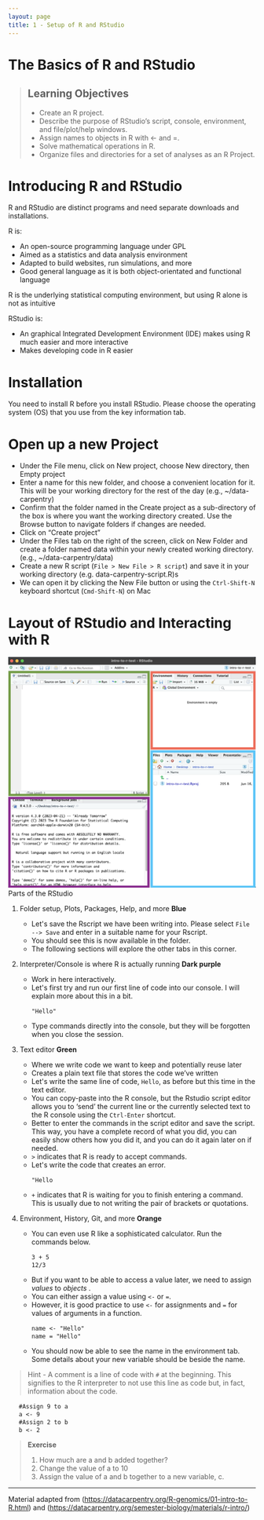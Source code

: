 ```yaml
---
layout: page
title: 1 - Setup of R and RStudio
---
```


The Basics of R and RStudio
===================================


> Learning Objectives
> -------------------
> 
> *  Create an R project.
> *  Describe the purpose of RStudio’s script, console, environment, and file/plot/help windows.
> *  Assign names to objects in R with <- and =.
> *  Solve mathematical operations in R.
> *  Organize files and directories for a set of analyses as an R Project.
>

# Introducing R and RStudio
R and RStudio are distinct programs and need separate downloads and installations. 

R is:
- An open-source programming language under GPL
- Aimed as a statistics and data analysis environment
- Adapted to build websites, run simulations, and more
- Good general language as it is both object-orientated and functional language

R is the underlying statistical computing environment, but using R alone is not as intuitive 

RStudio is:
- An graphical Integrated Development Environment (IDE) makes using R much easier and more interactive
- Makes developing code in R easier

# Installation
 You need to install R before you install RStudio. Please choose the operating system (OS) that you use from the key information tab. 


# Open up a new Project
- Under the File menu, click on New project, choose New directory, then Empty project
- Enter a name for this new folder, and choose a convenient location for it. This will be your working directory for the rest of the day (e.g., ~/data-carpentry)
- Confirm that the folder named in the Create project as a sub-directory of the box is where you want the working directory created. Use the Browse button to navigate folders if changes are needed.
- Click on “Create project”
- Under the Files tab on the right of the screen, click on New Folder and create a folder named data within your newly created working directory. (e.g., ~/data-carpentry/data)
- Create a new R script (`File > New File > R script`) and save it in your working directory (e.g. data-carpentry-script.R)s
- We can open it by clicking the New File button or using the `Ctrl-Shift-N` keyboard shortcut (`Cmd-Shift-N`) on Mac

# Layout of RStudio and Interacting with R
![layout](../photos/layout.png)
Parts of the RStudio 


1. Folder setup, Plots, Packages, Help, and more <b> Blue </b>
    - Let's save the Rscript we have been writing into. Please select `File --> Save` and enter in a suitable name for your Rscript. 
    - You should see this is now available in the folder.
    - The following sections will explore the other tabs in this corner.  

2. Interpreter/Console is where R is actually running <b> Dark purple </b>
    - Work in here interactively. 
    - Let's first try and run our first line of code into our console. I will explain more about this in a bit. 
      ```
      "Hello"
      ```
    - Type commands directly into the console, but they will be forgotten when you close the session.

3. Text editor  <b> Green </b>
    - Where we write code we want to keep and potentially reuse later
    - Creates a plain text file that stores the code we’ve written
    - Let's write the same line of code, `Hello`, as before but this time in the text editor. 
    - You can copy-paste into the R console, but the Rstudio script editor allows you to ‘send’ the current line or the currently selected text to the R console using the `Ctrl-Enter` shortcut.
    - Better to enter the commands in the script editor and save the script. This way, you have a complete record of what you did, you can easily show others how you did it, and you can do it again later on if needed. 
    - `>` indicates that R is ready to accept commands.
    - Let's write the code that creates an error.
      ```
      "Hello
      ```
    - `+` indicates that R is waiting for you to finish entering a command. This is usually due to not writing the pair of brackets or quotations.

4. Environment, History, Git, and more  <b> Orange </b>
    - You can even use R like a sophisticated calculator. Run the commands below.
      ```
      3 + 5
      12/3
      ```
    - But if you want to be able to access a value later, we need to assign <i> values </i> to <i>objects </i>. 
    - You can either assign a value using `<-` or `=`. 
    - However, it is good practice to use `<-` for assignments and `=` for values of arguments in a function. 
      ```
      name <- "Hello"
      name = "Hello"
      ```
    - You should now be able to see the name in the environment tab. Some details about your new variable should be beside the name. 

> Hint - A comment is a line of code with `#` at the beginning. This signifies to the R interpreter to not use this line as code but, in fact, information about the code.

```
   #Assign 9 to a
   a <- 9
   #Assign 2 to b
   b <- 2
```


> <b> Exercise </b>
> 1. How much are a and b added together?
> 2. Change the value of a to 10
> 3. Assign the value of a and b together to a new variable, c.




****
Material adapted from (https://datacarpentry.org/R-genomics/01-intro-to-R.html) and (https://datacarpentry.org/semester-biology/materials/r-intro/)

